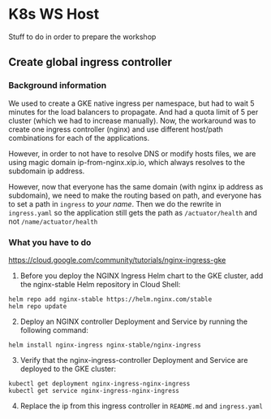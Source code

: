 # K8s WS Host

Stuff to do in order to prepare the workshop

## Create global ingress controller

### Background information
We used to create a GKE native ingress per namespace, but had to wait 5 minutes for the load balancers
to propagate. And had a quota limit of 5 per cluster (which we had to increase manually).
Now, the workaround was to create one ingress controller (nginx) and use different host/path combinations for each of the applications.

However, in order to not have to resolve DNS or modify hosts files, we are using magic domain ip-from-nginx.xip.io,
which always resolves to the subdomain ip address.

However, now that everyone has the same domain (with nginx ip address as subdomain), we need to make the routing based on path,
and everyone has to set a path in `ingress` to *your name*.
Then we do the rewrite in `ingress.yaml` so the application still gets the path as `/actuator/health` and not `/name/actuator/health`

### What you have to do
https://cloud.google.com/community/tutorials/nginx-ingress-gke

1. Before you deploy the NGINX Ingress Helm chart to the GKE cluster, add the nginx-stable Helm repository in Cloud Shell:
```shell
helm repo add nginx-stable https://helm.nginx.com/stable
helm repo update
```

2. Deploy an NGINX controller Deployment and Service by running the following command:
```shell
helm install nginx-ingress nginx-stable/nginx-ingress
```

3. Verify that the nginx-ingress-controller Deployment and Service are deployed to the GKE cluster:
```shell
kubectl get deployment nginx-ingress-nginx-ingress
kubectl get service nginx-ingress-nginx-ingress
```

4. Replace the ip from this ingress controller in `README.md` and `ingress.yaml`
